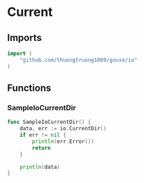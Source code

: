 # Current

## Imports

```go
import (
	"github.com/thuongtruong1009/gouse/io"
)
```
## Functions


### SampleIoCurrentDir

```go
func SampleIoCurrentDir() {
	data, err := io.CurrentDir()
	if err != nil {
		println(err.Error())
		return
	}

	println(data)
}
```
